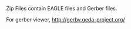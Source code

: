 
Zip Files contain EAGLE files and Gerber files.

For gerber viewer,  http://gerbv.geda-project.org/
